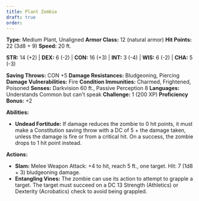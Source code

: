 ```yaml
---
title: Plant Zombie
draft: true
order:
---
```


**Type:** Medium Plant, Unaligned **Armor Class:** 12 (natural armor) **Hit Points:** 22 (3d8 + 9) **Speed:** 20 ft.

**STR:** 14 (+2) | **DEX:** 6 (-2) | **CON:** 16 (+3) | **INT:** 3 (-4) | **WIS:** 6 (-2) | **CHA:** 5 (-3)

**Saving Throws:** CON +5 **Damage Resistances:** Bludgeoning, Piercing **Damage Vulnerabilities:** Fire **Condition Immunities:** Charmed, Frightened, Poisoned **Senses:** Darkvision 60 ft., Passive Perception 8 **Languages:** Understands Common but can't speak **Challenge:** 1 (200 XP) **Proficiency Bonus:** +2

**Abilities:**

- **Undead Fortitude:** If damage reduces the zombie to 0 hit points, it must make a Constitution saving throw with a DC of 5 + the damage taken, unless the damage is fire or from a critical hit. On a success, the zombie drops to 1 hit point instead.

**Actions:**

- **Slam:** Melee Weapon Attack: +4 to hit, reach 5 ft., one target. Hit: 7 (1d8 + 3) bludgeoning damage.
- **Entangling Vines:** The zombie can use its action to attempt to grapple a target. The target must succeed on a DC 13 Strength (Athletics) or Dexterity (Acrobatics) check to avoid being grappled.

